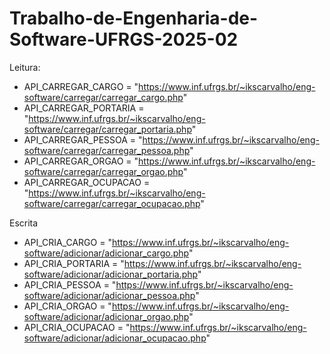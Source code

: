# Trabalho-de-Engenharia-de-Software-UFRGS-2025-02

Leitura:
 - API_CARREGAR_CARGO = "https://www.inf.ufrgs.br/~ikscarvalho/eng-software/carregar/carregar_cargo.php"
 - API_CARREGAR_PORTARIA = "https://www.inf.ufrgs.br/~ikscarvalho/eng-software/carregar/carregar_portaria.php"
 - API_CARREGAR_PESSOA = "https://www.inf.ufrgs.br/~ikscarvalho/eng-software/carregar/carregar_pessoa.php"
 - API_CARREGAR_ORGAO = "https://www.inf.ufrgs.br/~ikscarvalho/eng-software/carregar/carregar_orgao.php"
 - API_CARREGAR_OCUPACAO = "https://www.inf.ufrgs.br/~ikscarvalho/eng-software/carregar/carregar_ocupacao.php"

Escrita
 - API_CRIA_CARGO = "https://www.inf.ufrgs.br/~ikscarvalho/eng-software/adicionar/adicionar_cargo.php"
 - API_CRIA_PORTARIA = "https://www.inf.ufrgs.br/~ikscarvalho/eng-software/adicionar/adicionar_portaria.php"
 - API_CRIA_PESSOA = "https://www.inf.ufrgs.br/~ikscarvalho/eng-software/adicionar/adicionar_pessoa.php"
 - API_CRIA_ORGAO = "https://www.inf.ufrgs.br/~ikscarvalho/eng-software/adicionar/adicionar_orgao.php"
 - API_CRIA_OCUPACAO = "https://www.inf.ufrgs.br/~ikscarvalho/eng-software/adicionar/adicionar_ocupacao.php"